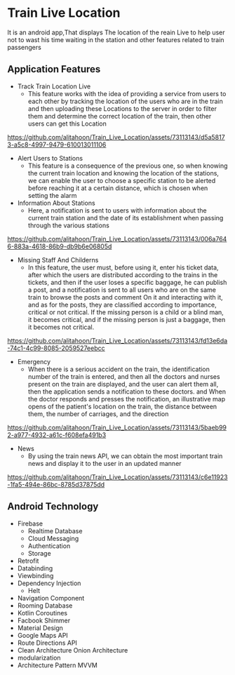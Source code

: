 # Train Live Location
It is an android app,That displays The location of the reain Live to help user not to wast his time waiting in the station and other features related to train passengers
## Application Features
- Track Train Location Live
  - This feature works with the idea of ​​providing a service from users to each other by tracking the location of the users who are in the train and then uploading these Locations to the server in order to filter them and determine the correct location of the train, then other users can get this Location


https://github.com/alitahoon/Train_Live_Location/assets/73113143/d5a58173-a5c8-4997-9479-610013011106


- Alert Users to Stations
  - This feature is a consequence of the previous one, so when knowing the current train location and knowing the location of the stations, we can enable the user to choose a specific station to be alerted before reaching it at a certain distance, which is chosen when setting the alarm
- Information About Stations
  - Here, a notification is sent to users with information about the current train station and the date of its establishment when passing through the various stations

https://github.com/alitahoon/Train_Live_Location/assets/73113143/006a7646-883a-4618-86b9-db9b6e06805d

- Missing Staff And Childerns
  - In this feature, the user must, before using it, enter his ticket data, after which the users are distributed according to the trains in the tickets, and then if the user loses a specific baggage, he can publish a post, and a notification is sent to all users who are on the same train to browse the posts and comment On it and interacting with it, and as for the posts, they are classified according to importance, critical or not critical. If the missing person is a child or a blind man, it becomes critical, and if the missing person is just a baggage, then it becomes not critical.

https://github.com/alitahoon/Train_Live_Location/assets/73113143/fd13e6da-74c1-4c99-8085-2059527eebcc

- Emergency
  - When there is a serious accident on the train, the identification number of the train is entered, and then all the doctors and nurses present on the train are displayed, and the user can alert them all, then the application sends a notification to these doctors. and When the doctor responds and presses the notification, an illustrative map opens of the patient's location on the train, the distance between them, the number of carriages, and the direction 

https://github.com/alitahoon/Train_Live_Location/assets/73113143/5baeb992-a977-4932-a61c-f608efa491b3

- News
  - By using the train news API, we can obtain the most important train news and display it to the user in an updated manner

https://github.com/alitahoon/Train_Live_Location/assets/73113143/c6e11923-1fa5-494e-86bc-8785d37875dd

## Android Technology
- Firebase
  - Realtime Database
  - Cloud Messaging
  - Authentication
  - Storage
- Retrofit
- Databinding
- Viewbinding
- Dependency Injection
  - Helt
- Navigation Component
- Rooming Database
- Kotlin Coroutines
- Facbook Shimmer
- Material Design
- Google Maps API
- Route Directions API
- Clean Architecture Onion Architecture 
- modularization
- Architecture Pattern MVVM



  

